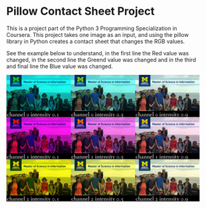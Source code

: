 # Pillow Contact Sheet Project

This is a project part of the Python 3 Programming Specialization in Coursera. This project takes one image as an input, and using the pillow library in Python creates a contact sheet that changes the RGB values. 

See the example below to understand, in the first line the Red value was changed, in the second line the Greend value was changed and in the third and final line the Blue value was changed.

![Screenshot](example.png)
